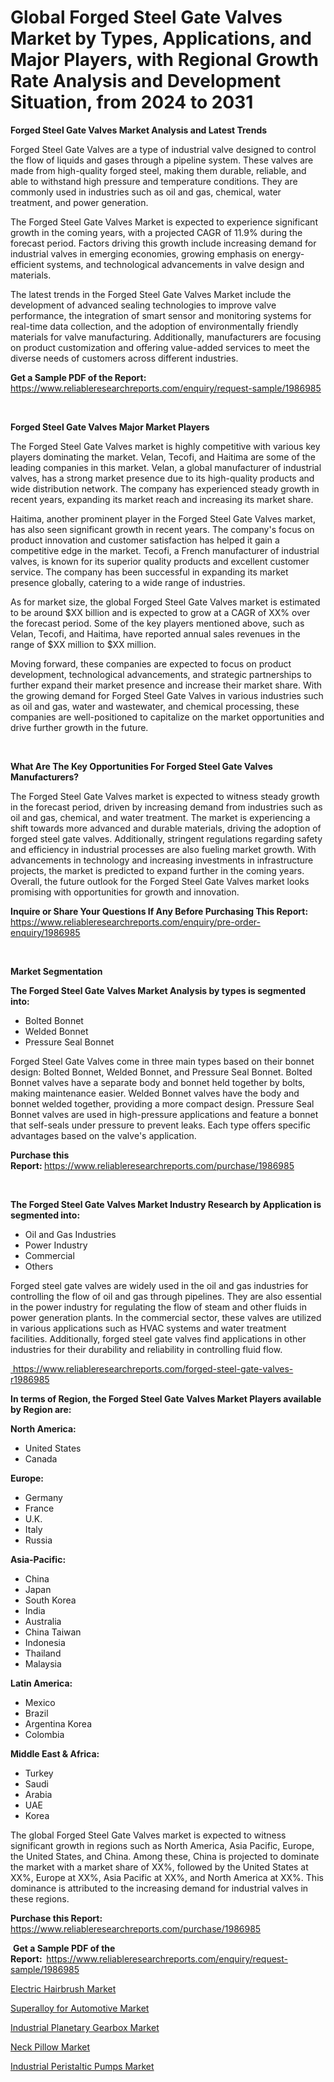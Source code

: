 <p><h1>Global Forged Steel Gate Valves Market by Types, Applications, and Major Players, with Regional Growth Rate Analysis and Development Situation, from 2024 to 2031</h1></p><p><strong>Forged Steel Gate Valves Market Analysis and Latest Trends</strong></p>
<p><p>Forged Steel Gate Valves are a type of industrial valve designed to control the flow of liquids and gases through a pipeline system. These valves are made from high-quality forged steel, making them durable, reliable, and able to withstand high pressure and temperature conditions. They are commonly used in industries such as oil and gas, chemical, water treatment, and power generation.</p><p>The Forged Steel Gate Valves Market is expected to experience significant growth in the coming years, with a projected CAGR of 11.9% during the forecast period. Factors driving this growth include increasing demand for industrial valves in emerging economies, growing emphasis on energy-efficient systems, and technological advancements in valve design and materials.</p><p>The latest trends in the Forged Steel Gate Valves Market include the development of advanced sealing technologies to improve valve performance, the integration of smart sensor and monitoring systems for real-time data collection, and the adoption of environmentally friendly materials for valve manufacturing. Additionally, manufacturers are focusing on product customization and offering value-added services to meet the diverse needs of customers across different industries.</p></p>
<p><strong>Get a Sample PDF of the Report:&nbsp;</strong> <a href="https://www.reliableresearchreports.com/enquiry/request-sample/1986985">https://www.reliableresearchreports.com/enquiry/request-sample/1986985</a></p>
<p>&nbsp;</p>
<p><strong>Forged Steel Gate Valves Major Market Players</strong></p>
<p><p>The Forged Steel Gate Valves market is highly competitive with various key players dominating the market. Velan, Tecofi, and Haitima are some of the leading companies in this market. Velan, a global manufacturer of industrial valves, has a strong market presence due to its high-quality products and wide distribution network. The company has experienced steady growth in recent years, expanding its market reach and increasing its market share.</p><p>Haitima, another prominent player in the Forged Steel Gate Valves market, has also seen significant growth in recent years. The company's focus on product innovation and customer satisfaction has helped it gain a competitive edge in the market. Tecofi, a French manufacturer of industrial valves, is known for its superior quality products and excellent customer service. The company has been successful in expanding its market presence globally, catering to a wide range of industries.</p><p>As for market size, the global Forged Steel Gate Valves market is estimated to be around $XX billion and is expected to grow at a CAGR of XX% over the forecast period. Some of the key players mentioned above, such as Velan, Tecofi, and Haitima, have reported annual sales revenues in the range of $XX million to $XX million.</p><p>Moving forward, these companies are expected to focus on product development, technological advancements, and strategic partnerships to further expand their market presence and increase their market share. With the growing demand for Forged Steel Gate Valves in various industries such as oil and gas, water and wastewater, and chemical processing, these companies are well-positioned to capitalize on the market opportunities and drive further growth in the future.</p></p>
<p>&nbsp;</p>
<p><strong>What Are The Key Opportunities For Forged Steel Gate Valves Manufacturers?</strong></p>
<p><p>The Forged Steel Gate Valves market is expected to witness steady growth in the forecast period, driven by increasing demand from industries such as oil and gas, chemical, and water treatment. The market is experiencing a shift towards more advanced and durable materials, driving the adoption of forged steel gate valves. Additionally, stringent regulations regarding safety and efficiency in industrial processes are also fueling market growth. With advancements in technology and increasing investments in infrastructure projects, the market is predicted to expand further in the coming years. Overall, the future outlook for the Forged Steel Gate Valves market looks promising with opportunities for growth and innovation.</p></p>
<p><strong>Inquire or Share Your Questions If Any Before Purchasing This Report:</strong> <a href="https://www.reliableresearchreports.com/enquiry/pre-order-enquiry/1986985">https://www.reliableresearchreports.com/enquiry/pre-order-enquiry/1986985</a></p>
<p>&nbsp;</p>
<p><strong>Market Segmentation</strong></p>
<p><strong>The Forged Steel Gate Valves Market Analysis by types is segmented into:</strong></p>
<p><ul><li>Bolted Bonnet</li><li>Welded Bonnet</li><li>Pressure Seal Bonnet</li></ul></p>
<p><p>Forged Steel Gate Valves come in three main types based on their bonnet design: Bolted Bonnet, Welded Bonnet, and Pressure Seal Bonnet. Bolted Bonnet valves have a separate body and bonnet held together by bolts, making maintenance easier. Welded Bonnet valves have the body and bonnet welded together, providing a more compact design. Pressure Seal Bonnet valves are used in high-pressure applications and feature a bonnet that self-seals under pressure to prevent leaks. Each type offers specific advantages based on the valve's application.</p></p>
<p><strong>Purchase this Report:&nbsp;</strong><a href="https://www.reliableresearchreports.com/purchase/1986985">https://www.reliableresearchreports.com/purchase/1986985</a></p>
<p>&nbsp;</p>
<p><strong>The Forged Steel Gate Valves Market Industry Research by Application is segmented into:</strong></p>
<p><ul><li>Oil and Gas Industries</li><li>Power Industry</li><li>Commercial</li><li>Others</li></ul></p>
<p><p>Forged steel gate valves are widely used in the oil and gas industries for controlling the flow of oil and gas through pipelines. They are also essential in the power industry for regulating the flow of steam and other fluids in power generation plants. In the commercial sector, these valves are utilized in various applications such as HVAC systems and water treatment facilities. Additionally, forged steel gate valves find applications in other industries for their durability and reliability in controlling fluid flow.</p></p>
<p><a href="https://www.reliableresearchreports.com/forged-steel-gate-valves-r1986985">&nbsp;https://www.reliableresearchreports.com/forged-steel-gate-valves-r1986985</a></p>
<p><strong>In terms of Region, the Forged Steel Gate Valves Market Players available by Region are:</strong></p>
<p>
    <p> <strong> North America: </strong>
        <ul>
            <li>United States</li>
            <li>Canada</li>
        </ul>
        </p> 
    <p> <strong> Europe: </strong>
        <ul>
            <li>Germany</li>
            <li>France</li>
            <li>U.K.</li>
            <li>Italy</li>
            <li>Russia</li>
        </ul>
        </p> 
    <p> <strong> Asia-Pacific: </strong>
        <ul>
            <li>China</li>
            <li>Japan</li>
            <li>South Korea</li>
            <li>India</li>
            <li>Australia</li>
            <li>China Taiwan</li>
            <li>Indonesia</li>
            <li>Thailand</li>
            <li>Malaysia</li>
        </ul>
        </p> 
    <p> <strong> Latin America: </strong>
        <ul>
            <li>Mexico</li>
            <li>Brazil</li>
            <li>Argentina Korea</li>
            <li>Colombia</li>
        </ul>
        </p> 
    <p> <strong> Middle East & Africa: </strong>
        <ul>
            <li>Turkey</li>
            <li>Saudi</li>
            <li>Arabia</li>
            <li>UAE</li>
            <li>Korea</li>
        </ul>
    </p>
    </p>
<p><p>The global Forged Steel Gate Valves market is expected to witness significant growth in regions such as North America, Asia Pacific, Europe, the United States, and China. Among these, China is projected to dominate the market with a market share of XX%, followed by the United States at XX%, Europe at XX%, Asia Pacific at XX%, and North America at XX%. This dominance is attributed to the increasing demand for industrial valves in these regions.</p></p>
<p><strong>Purchase this Report: </strong><a href="https://www.reliableresearchreports.com/purchase/1986985">https://www.reliableresearchreports.com/purchase/1986985</a></p>
<p>&nbsp;<strong>Get a Sample PDF of the Report:&nbsp;&nbsp;</strong><a href="https://www.reliableresearchreports.com/enquiry/request-sample/1986985">https://www.reliableresearchreports.com/enquiry/request-sample/1986985</a></p>
<p><strong></strong></p>
<p><p><a href="https://medium.com/@sarabits4122023/global-electric-hairbrush-market-focus-on-product-type-professional-personal-end-user-and-a029ba353b21">Electric Hairbrush Market</a></p><p><a href="https://www.linkedin.com/pulse/global-superalloy-automotive-industry-research-report-k8jyf?trackingId=4jnUm14vRiKde3kWKymbLg%3D%3D">Superalloy for Automotive Market</a></p><p><a href="https://github.com/caseyee25/Market-Research-Report-List-1/blob/main/industrial-planetary-gearbox-market.md">Industrial Planetary Gearbox Market</a></p><p><a href="https://medium.com/@gyuj5h/future-trends-in-global-neck-pillow-market-market-insights-and-analysis-from-2024-to-2031-in-163-b21728eade22">Neck Pillow Market</a></p><p><a href="https://github.com/troySchroederhs/Market-Research-Report-List-1/blob/main/industrial-peristaltic-pumps-market.md">Industrial Peristaltic Pumps Market</a></p></p>